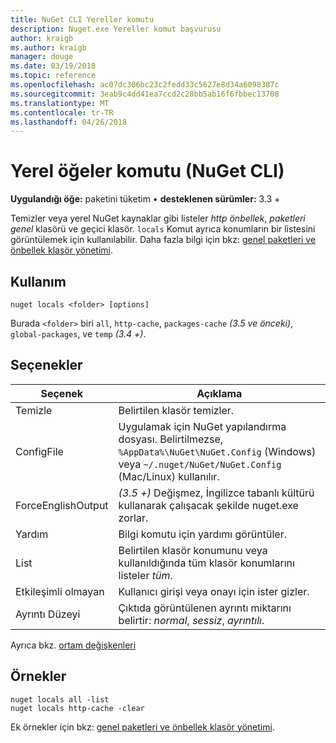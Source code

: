 ```yaml
---
title: NuGet CLI Yereller komutu
description: Nuget.exe Yereller komut başvurusu
author: kraigb
ms.author: kraigb
manager: douge
ms.date: 03/19/2018
ms.topic: reference
ms.openlocfilehash: ac07dc306bc23c2fedd33c5627e8d34a6098387c
ms.sourcegitcommit: 3eab9c4dd41ea7ccd2c28bb5ab16f6fbbec13708
ms.translationtype: MT
ms.contentlocale: tr-TR
ms.lasthandoff: 04/26/2018
---
```

# <a name="locals-command-nuget-cli"></a>Yerel öğeler komutu (NuGet CLI)

**Uygulandığı öğe:** paketini tüketim &bullet; **desteklenen sürümler:** 3.3 +

Temizler veya yerel NuGet kaynaklar gibi listeler *http önbellek*, *paketleri genel* klasörü ve geçici klasör. `locals` Komut ayrıca konumların bir listesini görüntülemek için kullanılabilir. Daha fazla bilgi için bkz: [genel paketleri ve önbellek klasör yönetimi](../consume-packages/managing-the-global-packages-and-cache-folders.md).

## <a name="usage"></a>Kullanım

```cli
nuget locals <folder> [options]
```

Burada `<folder>` biri `all`, `http-cache`, `packages-cache` *(3.5 ve önceki)*, `global-packages`, ve `temp` *(3.4 +)*.

## <a name="options"></a>Seçenekler

| Seçenek | Açıklama |
| --- | --- |
| Temizle | Belirtilen klasör temizler. |
| ConfigFile | Uygulamak için NuGet yapılandırma dosyası. Belirtilmezse, `%AppData%\NuGet\NuGet.Config` (Windows) veya `~/.nuget/NuGet/NuGet.Config` (Mac/Linux) kullanılır.|
| ForceEnglishOutput | *(3.5 +)*  Değişmez, İngilizce tabanlı kültürü kullanarak çalışacak şekilde nuget.exe zorlar. |
| Yardım | Bilgi komutu için yardımı görüntüler. |
| List | Belirtilen klasör konumunu veya kullanıldığında tüm klasör konumlarını listeler *tüm*. |
| Etkileşimli olmayan | Kullanıcı girişi veya onayı için ister gizler. |
| Ayrıntı Düzeyi | Çıktıda görüntülenen ayrıntı miktarını belirtir: *normal*, *sessiz*, *ayrıntılı*. |

Ayrıca bkz. [ortam değişkenleri](cli-ref-environment-variables.md)

## <a name="examples"></a>Örnekler

```cli
nuget locals all -list
nuget locals http-cache -clear
```

Ek örnekler için bkz: [genel paketleri ve önbellek klasör yönetimi](../consume-packages/managing-the-global-packages-and-cache-folders.md).
